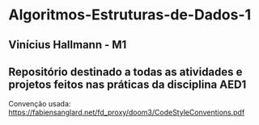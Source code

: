 # Algoritmos-Estruturas-de-Dados-1
## Vinícius Hallmann - M1

## Repositório destinado a todas as atividades e projetos feitos nas práticas da disciplina AED1

Convenção usada: https://fabiensanglard.net/fd_proxy/doom3/CodeStyleConventions.pdf <br/>


